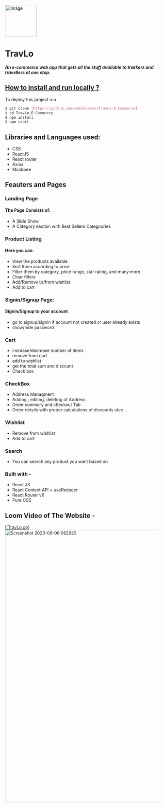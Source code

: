 

<img width="104" alt="image" src="https://github.com/mohshabrez/TravLo-E-Commerce/assets/31725739/4c717968-7c62-4142-94a8-c93424ab4072">


# TravLo

***An e-commerce web app that gets all the stuff available to trekkers and travellers at one stop.***

## [How to install and run locally ?](TravLO-E-Commerce/README.md)

To deploy this project run

```bash
$ git clone [https://github.com/mohshabrez/TravLo-E-Commerce]
$ cd TravLo-E-Commerce
$ npm install
$ npm start
```


## Libraries and Languages used:
- CSS
- ReactJS
- React router
- Axios
- Mockbee


## Feauters and Pages

### Landing Page

#### The Page Consists of:

- A Slide Show
- A Category section with Best Sellers Categoories

### Product Listing
#### Here you can:

- View the products available
- Sort them according to price
- Filter them by category, price range, star rating, and many more.
- Clear filters
- Add/Remove to/from wishlist
- Add to cart

### Signin/Signup Page:
#### Signin/Signup to your account
- go to signup/signin if account not created or user already exists
- show/hide password


### Cart
- increase/decrease number of items
- remove from cart
- add to wishlist
- get the total sum and discount
-  Check box 

### CheckBox

- Address Managment
- Adding , editing, deleting of Address
- Order summary and checkout Tab
- Order details with proper calculations of discounts etcc...

### Wishlist

- Remove from wishlist
- Add to cart

### Search
- You can search any product you want based on

### Built with -
- React JS
- React Context API + useReducer
- React Router v6
- Pure CSS


## Loom Video of The Website -

[![TravLo.co]<img width="898" alt="Screenshot 2023-06-06 062923" src="https://github.com/mohshabrez/TravLo-E-Commerce/assets/31725739/c6adb952-e82d-43b6-a8aa-5b63716c8804">](https://www.loom.com/share/276b45e3098240b29a7554a20fbb79bc)
